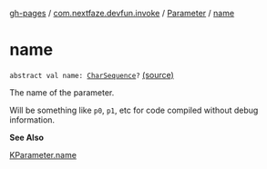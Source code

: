 [gh-pages](../../index.md) / [com.nextfaze.devfun.invoke](../index.md) / [Parameter](index.md) / [name](./name.md)

# name

`abstract val name: `[`CharSequence`](https://kotlinlang.org/api/latest/jvm/stdlib/kotlin/-char-sequence/index.html)`?` [(source)](https://github.com/NextFaze/dev-fun/tree/master/devfun/src/main/java/com/nextfaze/devfun/invoke/View.kt#L33)

The name of the parameter.

Will be something like `p0`, `p1`, etc for code compiled without debug information.

**See Also**

[KParameter.name](https://kotlinlang.org/api/latest/jvm/stdlib/kotlin.reflect/-k-parameter/name.html)

